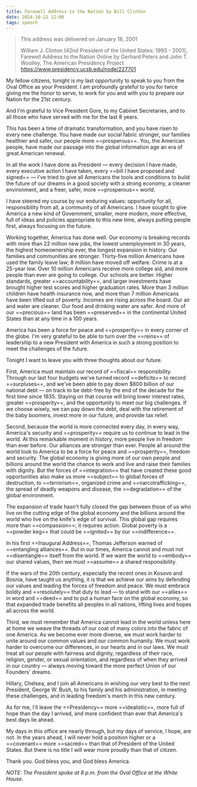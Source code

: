 ```yaml
---
title: Farewell Address to the Nation by Bill Clinton
date: 2024-10-22 12:00
tags: speech
---
```


>This address was delivered on January 18, 2001
> 
> William J. Clinton (42nd President of the United States: 1993 - 2001), Farewell Address to the Nation Online by Gerhard Peters and John T. Woolley, The American Presidency Project <https://www.presidency.ucsb.edu/node/227701>

My fellow citizens, tonight is my last opportunity to speak to you from the Oval Office as your President. I am profoundly grateful to you for twice giving me the honor to serve, to work for you and with you to prepare our Nation for the 21st century.

And I'm grateful to Vice President Gore, to my Cabinet Secretaries, and to all those who have served with me for the last 8 years.

This has been a time of dramatic transformation, and you have risen to every new challenge. You have made our social fabric stronger, our families healthier and safer, our people more ==prosperous==. You, the American people, have made our passage into the global information age an era of great American renewal.

In all the work I have done as President — every decision I have made, every executive action I have taken, every ==bill I have proposed and signed== — I've tried to give all Americans the tools and conditions to build the future of our dreams in a good society with a strong economy, a cleaner environment, and a freer, safer, more ==prosperous== world.

I have steered my course by our enduring values: opportunity for all, responsibility from all, a community of all Americans. I have sought to give America a new kind of Government, smaller, more modern, more effective, full of ideas and policies appropriate to this new time, always putting people first, always focusing on the future.

Working together, America has done well. Our economy is breaking records with more than 22 million new jobs, the lowest unemployment in 30 years, the highest homeownership ever, the longest expansion in history. Our families and communities are stronger. Thirty-five million Americans have used the family leave law; 8 million have moved off welfare. Crime is at a 25-year low. Over 10 million Americans receive more college aid, and more people than ever are going to college. Our schools are better. Higher standards, greater ==accountability==, and larger investments have brought higher test scores and higher graduation rates. More than 3 million children have health insurance now, and more than 7 million Americans have been lifted out of poverty. Incomes are rising across the board. Our air and water are cleaner. Our food and drinking water are safer. And more of our ==precious== land has been ==preserved== in the continental United States than at any time in a 100 years.

America has been a force for peace and ==prosperity== in every corner of the globe. I'm very grateful to be able to turn over the ==reins== of leadership to a new President with America in such a strong position to meet the challenges of the future.

Tonight I want to leave you with three thoughts about our future.

First, America must maintain our record of ==fiscal== responsibility. Through our last four budgets we've turned record ==deficits== to record ==surpluses==, and we've been able to pay down $600 billion of our national debt — on track to be debt-free by the end of the decade for the first time since 1835. Staying on that course will bring lower interest rates, greater ==prosperity==, and the opportunity to meet our big challenges. If we choose wisely, we can pay down the debt, deal with the retirement of the baby boomers, invest more in our future, and provide tax relief.

Second, because the world is more connected every day, in every way, America's security and ==prosperity== require us to continue to lead in the world. At this remarkable moment in history, more people live in freedom than ever before. Our alliances are stronger than ever. People all around the world look to America to be a force for peace and ==prosperity==, freedom and security. The global economy is giving more of our own people and billions around the world the chance to work and live and raise their families with dignity. But the forces of ==integration== that have created these good opportunities also make us more ==subject== to global forces of destruction, to ==terrorism==, organized crime and ==narcotrafficking==, the spread of deadly weapons and disease, the ==degradation== of the global environment.

The expansion of trade hasn't fully closed the gap between those of us who live on the cutting edge of the global economy and the billions around the world who live on the knife's edge of survival. This global gap requires more than ==compassion==; it requires action. Global poverty is a ==powder keg== that could be ==ignited== by our ==indifference==.

In his first ==Inaugural Address==, Thomas Jefferson warned of ==entangling alliances==. But in our times, America cannot and must not ==disentangle== itself from the world. If we want the world to ==embody== our shared values, then we must ==assume== a shared responsibility.

If the wars of the 20th century, especially the recent ones in Kosovo and Bosnia, have taught us anything, it is that we achieve our aims by defending our values and leading the forces of freedom and peace. We must embrace boldly and ==resolutely== that duty to lead — to stand with our ==allies== in word and ==deed== and to put a human face on the global economy, so that expanded trade benefits all peoples in all nations, lifting lives and hopes all across the world.

Third, we must remember that America cannot lead in the world unless here at home we weave the threads of our coat of many colors into the fabric of one America. As we become ever more diverse, we must work harder to unite around our common values and our common humanity. We must work harder to overcome our differences, in our hearts and in our laws. We must treat all our people with fairness and dignity, regardless of their race, religion, gender, or sexual orientation, and regardless of when they arrived in our country — always moving toward the more perfect Union of our Founders' dreams.

Hillary, Chelsea, and I join all Americans in wishing our very best to the next President, George W. Bush, to his family and his administration, in meeting these challenges, and in leading freedom's march in this new century.

As for me, I'll leave the ==Presidency== more ==idealistic==, more full of hope than the day I arrived, and more confident than ever that America's best days lie ahead.

My days in this office are nearly through, but my days of service, I hope, are not. In the years ahead, I will never hold a position higher or a ==covenant== more ==sacred== than that of President of the United States. But there is no title I will wear more proudly than that of citizen.

Thank you. God bless you, and God bless America.

*NOTE: The President spoke at 8 p.m. from the Oval Office at the White House.*



